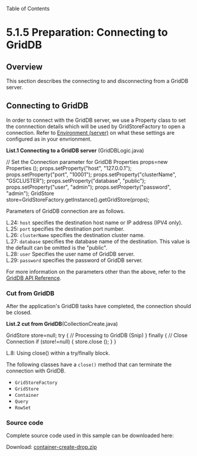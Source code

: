 Table of Contents

5.1.5 Preparation: Connecting to GridDB
=======================================

Overview
--------

This section describes the connecting to and disconnecting from a GridDB server.

  

Connecting to GridDB
--------------------

In order to connect with the GridDB server, we use a Property class to set the connnection details which will be used by GridStoreFactory to open a connection. Refer to [Environment (server)](5-1-3_prepare-server.php) on what these settings are configured as in your envrionment.

**List.1 Connecting to a GridDB server** (GridDBLogic.java)

// Set the Connection parameter for GridDB
Properties props=new Properties ();
props.setProperty("host", "127.0.0.1");
props.setProperty("port", "10001");
props.setProperty("clusterName", "GSCLUSTER");
props.setProperty("database", "public");
props.setProperty("user", "admin");
props.setProperty("password", "admin");
GridStore store=GridStoreFactory.getInstance().getGridStore(props);

Parameters of GridDB connection are as follows.

L.24: `host` specifies the destination host name or IP address (IPV4 only).  
L.25: `port` specifies the destination port number.  
L.26: `clusterName` specifies the destination cluster name.  
L.27: `database` specifies the database name of the destination. This value is the default can be omitted is the "public".  
L.28: `user` Specifies the user name of GridDB server.  
L.29: `password` specifies the password of GridDB server.

For more information on the parameters other than the above, refer to the [GridDB API Reference](../GridDB_API_Reference.html).

  

### Cut from GridDB

After the application's GridDB tasks have completed, the connection should be closed.

**List.2 cut from GridDB**(CollectionCreate.java)

GridStore store=null;
try {
    // Processing to GridDB
    (Snip)
} finally {
    // Close Connection
    if (store!=null) {
        store.close ();
    }
}

L.8: Using close() within a try/finally block.

The following classes have a `close()` method that can terminate the connection with GridDB.

*   `GridStoreFactory`
*   `GridStore`
*   `Container`
*   `Query`
*   `RowSet`

  

### Source code

Complete source code used in this sample can be downloaded here:

Download: [container-create-drop.zip](img/container-create-drop.zip)
